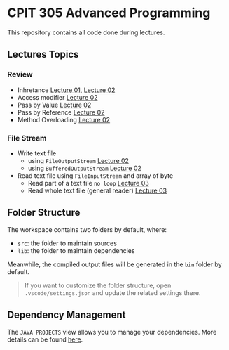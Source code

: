 # CPIT 305 Advanced Programming

This repository contains all code done during lectures.


## Lectures Topics

### Review
- Inhretance [Lecture 01](/src/lecture01), [Lecture 02](/src/lecture02/review)
- Access modifier [Lecture 02](/src/lecture02/review/Demo.java)
- Pass by Value [Lecture 02](/src/lecture02/review/PassByValue.java)
- Pass by Reference [Lecture 02](/src/lecture02/review/PassByRefrence.java) 
- Method Overloading [Lecture 02](/src/lecture02/review/Demo2.java) 

### File Stream
- Write text file
  - using `FileOutputStream` [Lecture 02](/src/lecture02/file_info/Demo.java)
  - using `BufferedOutputStream` [Lecture 02](/src/lecture02/file_info/UsingBuffer.java)
- Read text file using `FileInputStream` and array of byte
  - Read part of a text file `no loop` [Lecture 03](/src/lecture03/InputDemo.java)
  - Read whole text file (general reader) [Lecture 03](/src/lecture03/FileReaderDemo.java)

## Folder Structure

The workspace contains two folders by default, where:

- `src`: the folder to maintain sources
- `lib`: the folder to maintain dependencies

Meanwhile, the compiled output files will be generated in the `bin` folder by default.

> If you want to customize the folder structure, open `.vscode/settings.json` and update the related settings there.

## Dependency Management

The `JAVA PROJECTS` view allows you to manage your dependencies. More details can be found [here](https://github.com/microsoft/vscode-java-dependency#manage-dependencies).
